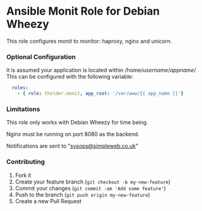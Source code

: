 # Ansible Monit Role for Debian Wheezy

This role configures monit to monitor: haproxy, nginx and unicorn.

### Optional Configuration

It is assumed your application is located within /home/*username*/*appname*/
This can be configured with the following variable:

```yaml
  roles:
    - { role: tholder.monit, app_root: '/var/www/{{ app_name }}'}
```

### Limitations

This role only works with Debian Wheezy for time being.

Nginx must be running on port 8080 as the backend.

Notifications are sent to "sysops@simpleweb.co.uk"

### Contributing

1. Fork it
2. Create your feature branch (`git checkout -b my-new-feature`)
3. Commit your changes (`git commit -am 'Add some feature'`)
4. Push to the branch (`git push origin my-new-feature`)
5. Create a new Pull Request
